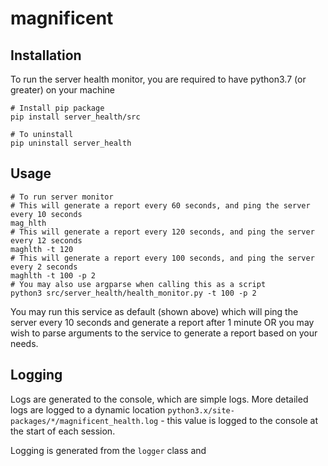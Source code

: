 # magnificent

## Installation

To run the server health monitor, you are required to have python3.7 (or greater) on your machine

```
# Install pip package
pip install server_health/src

# To uninstall
pip uninstall server_health
```
## Usage


```
# To run server monitor
# This will generate a report every 60 seconds, and ping the server every 10 seconds
mag_hlth
# This will generate a report every 120 seconds, and ping the server every 12 seconds
maghlth -t 120
# This will generate a report every 100 seconds, and ping the server every 2 seconds
maghlth -t 100 -p 2
# You may also use argparse when calling this as a script
python3 src/server_health/health_monitor.py -t 100 -p 2
```

You may run this service as default (shown above) which will ping the server every 10 seconds and generate a report after 1 minute OR you may wish to parse arguments to the service to generate a report based on your needs.

## Logging
Logs are generated to the console, which are simple logs. More detailed logs are logged to a dynamic location `python3.x/site-packages/*/magnificent_health.log` - this value is logged to the console at the start of each session.

Logging is generated from the `logger` class and 